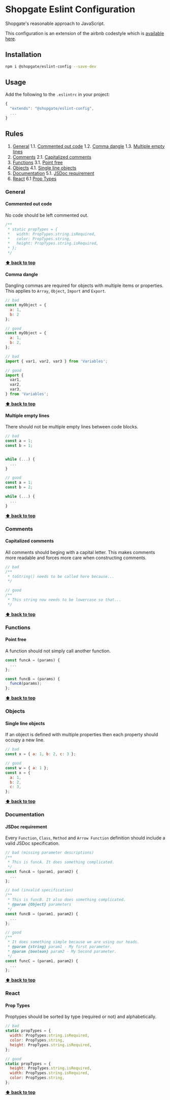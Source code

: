# Shopgate Eslint Configuration

Shopgate's reasonable approach to JavaScript.

This configuration is an extension of the airbnb codestyle which is
[available here](https://github.com/airbnb/javascript).

## Installation

```sh
npm i @shopgate/eslint-config --save-dev
```

## Usage

Add the following to the `.eslintrc` in your project:

```javascript
{
  "extends": "@shopgate/eslint-config",
  ...
}
```

## Rules

1. [General](#general)
  1.1. [Commented out code](#commented-out-code)
  1.2. [Comma dangle](#comma-dangle)
  1.3. [Multiple empty lines](#multiple-empty-lines)
2. [Comments](#comments)
  2.1. [Capitalized comments](#capitalized-comments)
3. [Functions](#functions)
  3.1. [Point free](#point-free)
4. [Objects](#objects)
  4.1. [Single line objects](#single-line-objects)
5. [Documentation](#documentation)
  5.1. [JSDoc requirement](#jsdoc-required)
6. [React](#react)
  6.1 [Prop Types](#react-proptypes)

### General

<a id="commented-out-code"></a><a name="1.1"></a>

#### Commented out code

No code should be left commented out.

```javascript
/**
 * static propTypes = {
 *   width: PropTypes.string.isRequired,
 *   color: PropTypes.string,
 *   height: PropTypes.string.isRequired,
 * };
 */
```

**[⬆ back to top](#rules)**

<a id="comma-dangle"></a><a name="1.2"></a>

#### Comma dangle

Dangling commas are required for objects with multiple items or properties. This applies
to `Array`, `Object`, `Import` and `Export`.

```javascript
// bad
const myObject = {
  a: 1,
  b: 2
};

// good
const myObject = {
  a: 1,
  b: 2,
};

// bad
import { var1, var2, var3 } from 'Variables';

// good
import {
  var1,
  var2,
  var3,
} from 'Variables';
```

**[⬆ back to top](#rules)**

<a id="multiple-empty-lines"></a><a name="1.3"></a>

#### Multiple empty lines

There should not be multiple empty lines between code blocks.

```javascript
// bad
const a = 1;
const b = 1;


while (...) {
  ...
}

// good
const a = 1;
const b = 2;

while (...) {
  ...
}
```

**[⬆ back to top](#rules)**

### Comments

<a id="capitalized-comments"></a><a name="2.1"></a>

#### Capitalized comments

All comments should beging with a capital letter. This makes comments more readable and forces more care when constructing comments.

```javascript
// bad
/**
 * toString() needs to be called here because...
 */

// good
/**
 * This string now needs to be lowercase so that...
 */
```

**[⬆ back to top](#rules)**

### Functions

<a id="point-free"></a><a name="3.1"></a>

#### Point free

A function should not simply call another function.

```javascript
const funcA = (params) {
  ...
};

const funcB = (params) {
  funcA(params);
};
```

**[⬆ back to top](#rules)**

### Objects

<a id="single-line-objects"></a><a name="4.1"></a>

#### Single line objects

If an object is defined with multiple properties then each property should occupy a new line.

```javascript
// bad
const x = { a: 1, b: 2, c: 3 };

// good
const w = { a: 1 };
const x = {
  a: 1,
  b: 2,
  c: 3,
};
```

**[⬆ back to top](#rules)**

### Documentation

<a id="jsdoc-required"></a><a name="3.1"></a>

#### JSDoc requirement

Every `Function`, `Class`, `Method` and `Arrow Function` definition should include a
valid JSDoc specification.

```javascript
// bad (missing parameter descriptions)
/**
 * This is funcA. It does something complicated.
 */
const funcA = (param1, param2) {
  ...
};

// bad (invalid specification)
/**
 * This is funcB. It also does something complicated.
 * @param {Object} parameters
 */
const funcB = (param1, param2) {
  ...
};

// good
/**
 * It does something simple because we are using our heads.
 * @param {string} param1 - My first parameter.
 * @param {boolean} param2 - My Second parameter.
 */
const funcC = (param1, param2) {
  ...
};
```

**[⬆ back to top](#rules)**

### React

<a id="react-proptypes"></a><a name="6.1"></a>

#### Prop Types

Proptypes should be sorted by type (required or not) and alphabetically.

```javascript
// bad
static propTypes = {
  width: PropTypes.string.isRequired,
  color: PropTypes.string,
  height: PropTypes.string.isRequired,
};

// good
static propTypes = {
  height: PropTypes.string.isRequired,
  width: PropTypes.string.isRequired,
  color: PropTypes.string,
};
```

**[⬆ back to top](#rules)**
